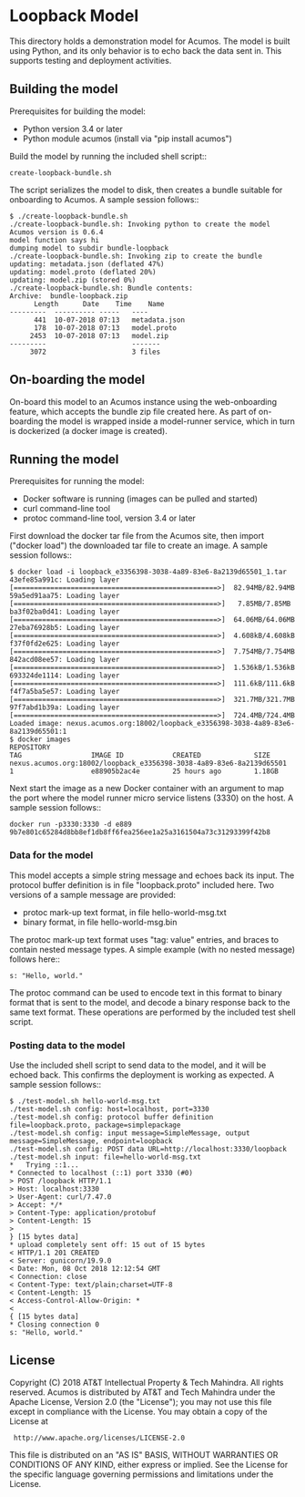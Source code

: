 # Loopback Model

This directory holds a demonstration model for Acumos.  The model is
built using Python, and its only behavior is to echo back the data
sent in.  This supports testing and deployment activities.


## Building the model

Prerequisites for building the model:

 * Python version 3.4 or later
 * Python module acumos (install via "pip install acumos")

Build the model by running the included shell script::

    create-loopback-bundle.sh

The script serializes the model to disk, then creates a bundle
suitable for onboarding to Acumos.  A sample session follows::

    $ ./create-loopback-bundle.sh
    ./create-loopback-bundle.sh: Invoking python to create the model
    Acumos version is 0.6.4
    model function says hi
    dumping model to subdir bundle-loopback
    ./create-loopback-bundle.sh: Invoking zip to create the bundle
    updating: metadata.json (deflated 47%)
    updating: model.proto (deflated 20%)
    updating: model.zip (stored 0%)
    ./create-loopback-bundle.sh: Bundle contents:
    Archive:  bundle-loopback.zip
          Length      Date    Time    Name
    ---------  ---------- -----   ----
          441  10-07-2018 07:13   metadata.json
          178  10-07-2018 07:13   model.proto
         2453  10-07-2018 07:13   model.zip
    ---------                     -------
         3072                     3 files


## On-boarding the model

On-board this model to an Acumos instance using the web-onboarding
feature, which accepts the bundle zip file created here. As part of
on-boarding the model is wrapped inside a model-runner service, which
in turn is dockerized (a docker image is created).


## Running the model

Prerequisites for running the model:

 * Docker software is running (images can be pulled and started)
 * curl command-line tool
 * protoc command-line tool, version 3.4 or later

First download the docker tar file from the Acumos site, then import
("docker load") the downloaded tar file to create an image.  A sample
session follows::

	$ docker load -i loopback_e3356398-3038-4a89-83e6-8a2139d65501_1.tar
	43efe85a991c: Loading layer [==================================================>]  82.94MB/82.94MB
	59a5ed91aa75: Loading layer [==================================================>]   7.85MB/7.85MB
	ba3f02ba0d41: Loading layer [==================================================>]  64.06MB/64.06MB
	27eba76928b5: Loading layer [==================================================>]  4.608kB/4.608kB
	f37f0fd2e625: Loading layer [==================================================>]  7.754MB/7.754MB
	842acd08ee57: Loading layer [==================================================>]  1.536kB/1.536kB
	693324de1114: Loading layer [==================================================>]  111.6kB/111.6kB
	f4f7a5ba5e57: Loading layer [==================================================>]  321.7MB/321.7MB
	97f7abd1b39a: Loading layer [==================================================>]  724.4MB/724.4MB
	Loaded image: nexus.acumos.org:18002/loopback_e3356398-3038-4a89-83e6-8a2139d65501:1
	$ docker images
	REPOSITORY                                                                   TAG                 IMAGE ID            CREATED             SIZE
	nexus.acumos.org:18002/loopback_e3356398-3038-4a89-83e6-8a2139d65501   1                   e88905b2ac4e        25 hours ago        1.18GB


Next start the image as a new Docker container with an argument to
map the port where the model runner micro service listens (3330) on
the host. A sample session follows::

    docker run -p3330:3330 -d e889
    9b7e801c65284d8bb8ef1db8ff6fea256ee1a25a3161504a73c31293399f42b8


### Data for the model

This model accepts a simple string message and echoes back its input.
The protocol buffer definition is in file "loopback.proto" included here.
Two versions of a sample message are provided:

 * protoc mark-up text format, in file hello-world-msg.txt
 * binary format, in file hello-world-msg.bin

The protoc mark-up text format uses "tag: value" entries, and braces to contain nested message types.
A simple example (with no nested message) follows here::

    s: "Hello, world."

The protoc command can be used to encode text in this format to binary format that is
sent to the model, and decode a binary response back to the same text format.
These operations are performed by the included test shell script.


### Posting data to the model

Use the included shell script to send data to the model, and it will
be echoed back.  This confirms the deployment is working as expected.
A sample session follows::

	$ ./test-model.sh hello-world-msg.txt
	./test-model.sh config: host=localhost, port=3330
	./test-model.sh config: protocol buffer definition file=loopback.proto, package=simplepackage
	./test-model.sh config: input message=SimpleMessage, output message=SimpleMessage, endpoint=loopback
	./test-model.sh config: POST data URL=http://localhost:3330/loopback
	./test-model.sh input: file=hello-world-msg.txt
	*   Trying ::1...
	* Connected to localhost (::1) port 3330 (#0)
	> POST /loopback HTTP/1.1
	> Host: localhost:3330
	> User-Agent: curl/7.47.0
	> Accept: */*
	> Content-Type: application/protobuf
	> Content-Length: 15
	>
	} [15 bytes data]
	* upload completely sent off: 15 out of 15 bytes
	< HTTP/1.1 201 CREATED
	< Server: gunicorn/19.9.0
	< Date: Mon, 08 Oct 2018 12:12:54 GMT
	< Connection: close
	< Content-Type: text/plain;charset=UTF-8
	< Content-Length: 15
	< Access-Control-Allow-Origin: *
	<
	{ [15 bytes data]
	* Closing connection 0
	s: "Hello, world."


## License

Copyright (C) 2018 AT&T Intellectual Property & Tech Mahindra. All rights reserved.
Acumos is distributed by AT&T and Tech Mahindra under the Apache License, Version 2.0 (the "License");
you may not use this file except in compliance with the License. You may obtain a copy of the License at

     http://www.apache.org/licenses/LICENSE-2.0

This file is distributed on an "AS IS" BASIS, WITHOUT WARRANTIES OR CONDITIONS OF ANY KIND, either
express or implied.  See the License for the specific language governing permissions and limitations
under the License.
